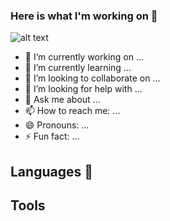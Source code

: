 ### Here is what I'm working on 👋
![alt text](![image](https://user-images.githubusercontent.com/69296518/132865059-559d3d19-f3fa-461a-ba61-e98c37e959d6.png)
)

- 🔭 I’m currently working on ... 
- 🌱 I’m currently learning ... 
- 👯 I’m looking to collaborate on ...
- 🤔 I’m looking for help with ...
- 💬 Ask me about ...
- 📫 How to reach me: ...
- 😄 Pronouns: ...
- ⚡ Fun fact: ...

## Languages :high_brightness:


## Tools

